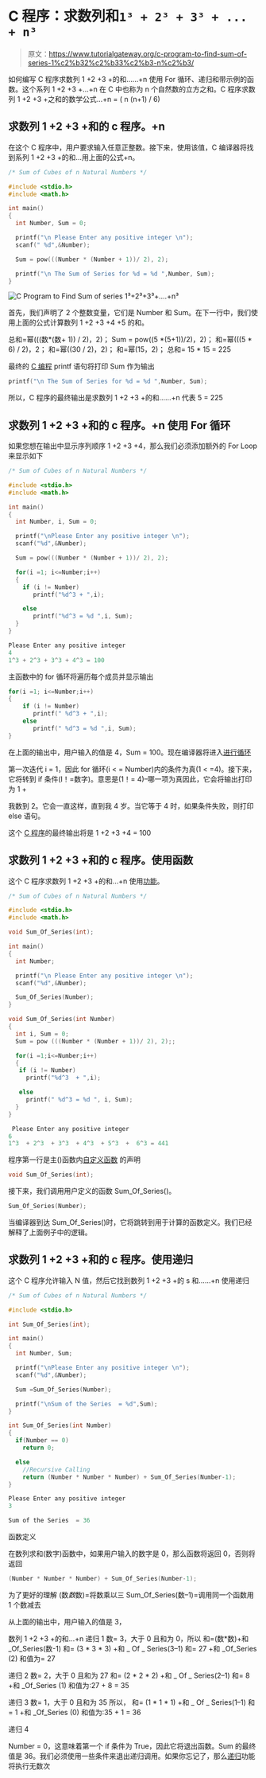 # C 程序：求数列和`1³ + 2³ + 3³ + ... + n³`

> 原文：<https://www.tutorialgateway.org/c-program-to-find-sum-of-series-1%c2%b32%c2%b33%c2%b3-n%c2%b3/>

如何编写 C 程序求数列 1 +2 +3 +的和……+n 使用 For 循环、递归和带示例的函数。这个系列 1 +2 +3 +…+n 在 C 中也称为 n 个自然数的立方之和。C 程序求数列 1 +2 +3 +之和的数学公式…+n = ( n (n+1) / 6)

## 求数列 1 +2 +3 +和的 c 程序。+n

在这个 C 程序中，用户要求输入任意正整数。接下来，使用该值，C 编译器将找到系列 1 +2 +3 +的和…用上面的公式+n。

```c
/* Sum of Cubes of n Natural Numbers */

#include <stdio.h>
#include <math.h>

int main()
{
  int Number, Sum = 0;

  printf("\n Please Enter any positive integer \n");
  scanf(" %d",&Number);

  Sum = pow(((Number * (Number + 1))/ 2), 2);

  printf("\n The Sum of Series for %d = %d ",Number, Sum);
}
```

![C Program to Find Sum of series 1³+2³+3³+....+n³](img/42e38224f3db430bfa8a19292998ff7c.png)

首先，我们声明了 2 个整数变量，它们是 Number 和 Sum。在下一行中，我们使用上面的公式计算数列 1 +2 +3 +4 +5 的和。

总和=幂(((数*(数+ 1)) / 2)，2)；
Sum = pow((5 *(5+1))/2)，2)；
和=幂(((5 * 6) / 2)，2；
和=幂((30 / 2)，2)；
和=幂(15，2)；
总和= 15 * 15 = 225

最终的 [C 编程](https://www.tutorialgateway.org/c-programming/) printf 语句将打印 Sum 作为输出

```c
printf("\n The Sum of Series for %d = %d ",Number, Sum);
```

所以，C 程序的最终输出是求数列 1 +2 +3 +的和……+n 代表 5 = 225

## 求数列 1 +2 +3 +和的 c 程序。+n 使用 For 循环

如果您想在输出中显示序列顺序 1 +2 +3 +4，那么我们必须添加额外的 For Loop 来显示如下

```c
/* Sum of Cubes of n Natural Numbers */

#include <stdio.h>
#include <math.h>

int main()
{
  int Number, i, Sum = 0;

  printf("\nPlease Enter any positive integer \n");
  scanf("%d",&Number);

  Sum = pow(((Number * (Number + 1))/ 2), 2);

  for(i =1; i<=Number;i++)
  {
    if (i != Number)
       printf("%d^3 + ",i);

    else
       printf("%d^3 = %d ",i, Sum);
  }
}
```

```c
Please Enter any positive integer 
4
1^3 + 2^3 + 3^3 + 4^3 = 100 
```

主函数中的 for 循环将遍历每个成员并显示输出

```c
for(i =1; i<=Number;i++)
{
    if (i != Number)
       printf(" %d^3 + ",i);    
    else
       printf(" %d^3 = %d ",i, Sum);
}
```

在上面的输出中，用户输入的值是 4，Sum = 100。现在编译器将进入[进行循环](https://www.tutorialgateway.org/for-loop-in-c-programming/)

第一次迭代
i = 1，因此 for 循环(i < = Number)内的条件为真(1 < =4)。接下来，它将转到 if 条件(I！=数字)。意思是(1！= 4)–哪一项为真因此，它会将输出打印为 1 +

我数到 2。它会一直这样，直到我 4 岁。当它等于 4 时，如果条件失败，则打印 else 语句。

这个 [C 程序](https://www.tutorialgateway.org/c-programming-examples/)的最终输出将是 1 +2 +3 +4 = 100

## 求数列 1 +2 +3 +和的 c 程序。使用函数

这个 C 程序求数列 1 +2 +3 +的和…+n 使用[功能](https://www.tutorialgateway.org/functions-in-c/ "FUNCTIONS")。

```c
/* Sum of Cubes of n Natural Numbers */

#include <stdio.h>
#include <math.h>

void Sum_Of_Series(int);

int main()
{
  int Number;

  printf("\n Please Enter any positive integer \n");
  scanf("%d",&Number);

  Sum_Of_Series(Number);
}

void Sum_Of_Series(int Number)
{
  int i, Sum = 0;
  Sum = pow (((Number * (Number + 1))/ 2), 2);;

  for(i =1;i<=Number;i++)
  {
   if (i != Number)
     printf("%d^3  + ",i);

   else
     printf(" %d^3 = %d ", i, Sum); 
  } 
}
```

```c
 Please Enter any positive integer 
6
1^3  + 2^3  + 3^3  + 4^3  + 5^3  +  6^3 = 441
```

程序第一行是主()函数内[自定义函数](https://www.tutorialgateway.org/functions-in-c/ "FUNCTIONS")
的声明

```c
void Sum_Of_Series(int);
```

接下来，我们调用用户定义的函数 Sum_Of_Series()。

```c
Sum_Of_Series(Number);
```

当编译器到达 Sum_Of_Series()时，它将跳转到用于计算的函数定义。我们已经解释了上面例子中的逻辑。

## 求数列 1 +2 +3 +和的 c 程序。使用递归

这个 C 程序允许输入 N 值，然后它找到数列 1 +2 +3 +的 s 和……+n 使用递归

```c
/* Sum of Cubes of n Natural Numbers */

#include <stdio.h> 

int Sum_Of_Series(int);

int main()
{
  int Number, Sum;

  printf("\nPlease Enter any positive integer \n");
  scanf("%d",&Number);

  Sum =Sum_Of_Series(Number);

  printf("\nSum of the Series  = %d",Sum);
}

int Sum_Of_Series(int Number)
{
  if(Number == 0)
    return 0;

  else      
    //Recursive Calling   
    return (Number * Number * Number) + Sum_Of_Series(Number-1);  
}
```

```c
Please Enter any positive integer 
3

Sum of the Series  = 36
```

函数定义

在数列求和(数字)函数中，如果用户输入的数字是 0，那么函数将返回 0，否则将返回

```c
(Number * Number * Number) + Sum_Of_Series(Number-1);
```

为了更好的理解
(数*数*数)=将数乘以三
Sum_Of_Series(数–1)=调用同一个函数用 1 个数减去

从上面的输出中，用户输入的值是 3，

数列 1 +2 +3 +的和…+n 递归 1
数= 3，大于 0 且和为 0，所以
和=(数*数)+和 _Of_Series(数-1)
和= (3 * 3 * 3) +和 _ Of _ Series(3–1)
和= 27 +和 _Of_Series (2)
和值为= 27

递归 2
数= 2，大于 0 且和为 27
和= (2 * 2 * 2) +和 _ Of _ Series(2–1)
和= 8 +和 _Of_Series (1)
和值为:27 + 8 = 35

递归 3
数= 1，大于 0 且和为 35 所以，
和= (1 * 1 * 1) +和 _ Of _ Series(1–1)
和= 1 +和 _Of_Series (0)
和值为:35 + 1 = 36

递归 4

Number = 0，这意味着第一个 if 条件为 True，因此它将退出函数。Sum 的最终值是 36。我们必须使用一些条件来退出递归调用。如果你忘记了，那么[递归](https://www.tutorialgateway.org/recursion-in-c/)功能将执行无数次
